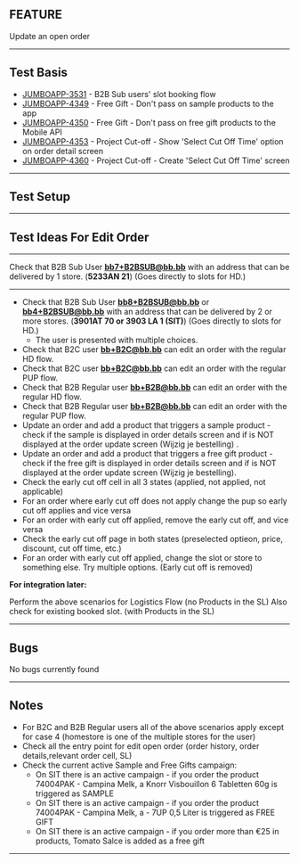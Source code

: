 ## FEATURE
Update an open order
***
## Test Basis
* [JUMBOAPP-3531](https://icemobile.atlassian.net/browse/JUMBOAPP-3531) - B2B Sub users' slot booking flow
* [JUMBOAPP-4349](https://icemobile.atlassian.net/browse/JUMBOAPP-4349) - Free Gift - Don't pass on sample products to the app
* [JUMBOAPP-4350](https://icemobile.atlassian.net/browse/JUMBOAPP-4350) - Free Gift - Don't pass on free gift products to the Mobile API
* [JUMBOAPP-4353](https://icemobile.atlassian.net/browse/JUMBOAPP-4353) - Project Cut-off - Show 'Select Cut Off Time' option on order detail screen
* [JUMBOAPP-4360](https://icemobile.atlassian.net/browse/JUMBOAPP-4360) - Project Cut-off - Create 'Select Cut Off Time' screen
***
## Test Setup
***

## Test Ideas For Edit Order

*** 

Check that B2B Sub User **bb7+B2BSUB@bb.bb** with an address that can be delivered by 1 store. (**5233AN 21**) (Goes directly to slots for HD.)

***

* Check that B2B Sub User  **bb8+B2BSUB@bb.bb** or **bb4+B2BSUB@bb.bb** with an address that can be delivered by 2 or more stores. (**3901AT 70  or 3903 LA 1 (SIT)**)  (Goes directly to slots for HD.)
	* The user is presented with multiple choices.
* Check that B2C user **bb+B2C@bb.bb** can edit an order with the regular HD flow.
* Check that B2C user **bb+B2C@bb.bb** can edit an order with the regular PUP flow.
* Check that B2B Regular user **bb+B2B@bb.bb** can edit an order with the regular HD flow.
* Check that B2B Regular user **bb+B2B@bb.bb** can edit an order with the regular PUP flow.
* Update an order and add a product that triggers a sample product - check if the sample is displayed in order details screen and if is NOT displayed at the order update screen (Wijzig je bestelling) . 
* Update an order and add a product that triggers a free gift product - check if the free gift is displayed in order details screen and if is NOT displayed at the order update screen (Wijzig je bestelling).
* Check the early cut off cell in all 3 states (applied, not applied, not applicable)
* For an order where early cut off does not apply change the pup so early cut off applies and vice versa
* For an order with early cut off applied, remove the early cut off, and vice versa 
* Check the early cut off page in both states (preselected optieon, price, discount, cut off time, etc.) 
* For an order with early cut off applied, change the slot or store to something else. Try multiple options. (Early cut off is removed)

**For integration later:**

Perform the above scenarios for Logistics Flow (no Products in the SL)
Also check for existing booked slot. (with Products in the SL)

***

## Bugs
No bugs currently found

***

## Notes
* For B2C and B2B Regular users all of the above scenarios apply except for case 4 (homestore is one of the multiple stores for the user)
* Check all the entry point for edit open order (order history, order details,relevant order cell, SL)
* Check the current active Sample and Free Gifts campaign:
	* On SIT there is an active campaign - if you order the product 74004PAK - Campina Melk, a Knorr Visbouillon 6 Tabletten 60g is triggered as SAMPLE 
	* On SIT there is an active campaign - if you order the product 74004PAK - Campina Melk, a - 7UP 0,5 Liter is triggered as FREE GIFT 
	* On SIT there is an active campaign - if you order more than €25 in products, Tomato Salce is added as a free gift
***

